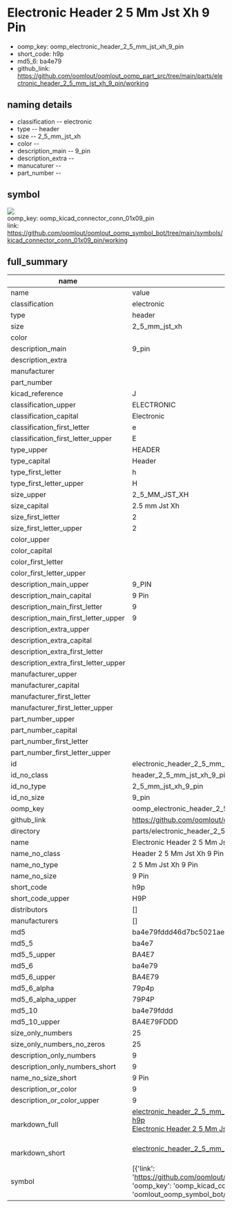 # Electronic Header 2 5 Mm Jst Xh 9 Pin

  
* oomp_key: oomp_electronic_header_2_5_mm_jst_xh_9_pin 
* short_code: h9p
* md5_6: ba4e79  
* github_link: https://github.com/oomlout/oomlout_oomp_part_src/tree/main/parts/electronic_header_2_5_mm_jst_xh_9_pin/working  
## naming details
* classification -- electronic
* type -- header
* size -- 2_5_mm_jst_xh
* color -- 
* description_main -- 9_pin
* description_extra -- 
* manucaturer -- 
* part_number -- 



## symbol

![](symbol/{index}/working/working_600.png)  
oomp_key: oomp_kicad_connector_conn_01x09_pin  
link: https://github.com/oomlout/oomlout_oomp_symbol_bot/tree/main/symbols/kicad_connector_conn_01x09_pin/working  


## full_summary
| name | value | 
| --- | --- | 
| name | value | 
| classification | electronic | 
| type | header | 
| size | 2_5_mm_jst_xh | 
| color |  | 
| description_main | 9_pin | 
| description_extra |  | 
| manufacturer |  | 
| part_number |  | 
| kicad_reference | J | 
| classification_upper | ELECTRONIC | 
| classification_capital | Electronic | 
| classification_first_letter | e | 
| classification_first_letter_upper | E | 
| type_upper | HEADER | 
| type_capital | Header | 
| type_first_letter | h | 
| type_first_letter_upper | H | 
| size_upper | 2_5_MM_JST_XH | 
| size_capital | 2.5 mm Jst Xh | 
| size_first_letter | 2 | 
| size_first_letter_upper | 2 | 
| color_upper |  | 
| color_capital |  | 
| color_first_letter |  | 
| color_first_letter_upper |  | 
| description_main_upper | 9_PIN | 
| description_main_capital | 9 Pin | 
| description_main_first_letter | 9 | 
| description_main_first_letter_upper | 9 | 
| description_extra_upper |  | 
| description_extra_capital |  | 
| description_extra_first_letter |  | 
| description_extra_first_letter_upper |  | 
| manufacturer_upper |  | 
| manufacturer_capital |  | 
| manufacturer_first_letter |  | 
| manufacturer_first_letter_upper |  | 
| part_number_upper |  | 
| part_number_capital |  | 
| part_number_first_letter |  | 
| part_number_first_letter_upper |  | 
| id | electronic_header_2_5_mm_jst_xh_9_pin | 
| id_no_class | header_2_5_mm_jst_xh_9_pin | 
| id_no_type | 2_5_mm_jst_xh_9_pin | 
| id_no_size | 9_pin | 
| oomp_key | oomp_electronic_header_2_5_mm_jst_xh_9_pin | 
| github_link | https://github.com/oomlout/oomlout_oomp_part_src/tree/main/parts/electronic_header_2_5_mm_jst_xh_9_pin/working | 
| directory | parts/electronic_header_2_5_mm_jst_xh_9_pin | 
| name | Electronic Header 2 5 Mm Jst Xh 9 Pin | 
| name_no_class | Header 2 5 Mm Jst Xh 9 Pin | 
| name_no_type | 2 5 Mm Jst Xh 9 Pin | 
| name_no_size | 9 Pin | 
| short_code | h9p | 
| short_code_upper | H9P | 
| distributors | [] | 
| manufacturers | [] | 
| md5 | ba4e79fddd46d7bc5021ae4d4c76e859 | 
| md5_5 | ba4e7 | 
| md5_5_upper | BA4E7 | 
| md5_6 | ba4e79 | 
| md5_6_upper | BA4E79 | 
| md5_6_alpha | 79p4p | 
| md5_6_alpha_upper | 79P4P | 
| md5_10 | ba4e79fddd | 
| md5_10_upper | BA4E79FDDD | 
| size_only_numbers | 25 | 
| size_only_numbers_no_zeros | 25 | 
| description_only_numbers | 9 | 
| description_only_numbers_short | 9 | 
| name_no_size_short | 9 Pin | 
| description_or_color | 9 | 
| description_or_color_upper | 9 | 
| markdown_full | [electronic_header_2_5_mm_jst_xh_9_pin](https://github.com/oomlout/oomlout_oomp_part_src/tree/main/parts/electronic_header_2_5_mm_jst_xh_9_pin/working)<br>[h9p](https://github.com/oomlout/oomlout_oomp_part_src/tree/main/parts/electronic_header_2_5_mm_jst_xh_9_pin/working)<br>[Electronic Header 2 5 Mm Jst Xh 9 Pin](https://github.com/oomlout/oomlout_oomp_part_src/tree/main/parts/electronic_header_2_5_mm_jst_xh_9_pin/working)<br><br> | 
| markdown_short | [electronic_header_2_5_mm_jst_xh_9_pin](https://github.com/oomlout/oomlout_oomp_part_src/tree/main/parts/electronic_header_2_5_mm_jst_xh_9_pin/working)<br><br> | 
| symbol | [{'link': 'https://github.com/oomlout/oomlout_oomp_symbol_bot/tree/main/symbols/kicad_connector_conn_01x09_pin', 'oomp_key': 'oomp_kicad_connector_conn_01x09_pin', 'directory': 'oomlout_oomp_symbol_bot/symbols/kicad_connector_conn_01x09_pin//working/working.kicad_sym', 'index': 0}] | 
